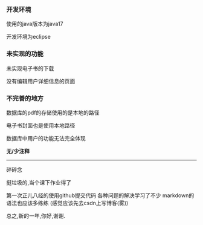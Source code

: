 ### 开发环境
使用的java版本为java17
 
开发环境为eclipse 

### 未实现的功能
未实现电子书的下载

没有编辑用户详细信息的页面
 
### 不完善的地方
数据库的pdf的存储使用的是本地的路径

电子书封面也是使用本地路径

数据库中用户的功能无法完全体现

**无/少注释**

____________________
碎碎念

挺垃圾的,当个课下作业得了

第一次正儿八经的使用github提交代码
各种问题的解决学习了不少
markdown的语法也应该多练练
(感觉应该先去csdn上写博客(雾))

总之,新的一年,你好,谢谢.
